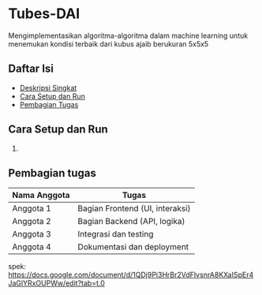 # Tubes-DAI

Mengimplementasikan algoritma-algoritma dalam machine learning untuk menemukan kondisi terbaik dari kubus ajaib berukuran 5x5x5

## Daftar Isi
- [Deskripsi Singkat](#de)
- [Cara Setup dan Run](#cara-setup-dan-run)
- [Pembagian Tugas](#pembagian-tugas)

## Cara Setup dan Run
1. 


## Pembagian tugas
| Nama Anggota | Tugas                          |
|--------------|--------------------------------|
| Anggota 1    | Bagian Frontend (UI, interaksi)|
| Anggota 2    | Bagian Backend (API, logika)   |
| Anggota 3    | Integrasi dan testing          |
| Anggota 4    | Dokumentasi dan deployment     |




spek: https://docs.google.com/document/d/1QDj9Pi3HrBr2VdFIvsnrA8KXaISpEr4JaGlYRxOUPWw/edit?tab=t.0
